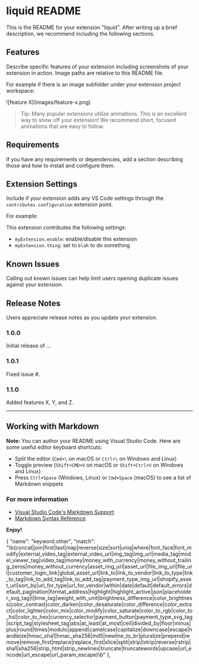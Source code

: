 # liquid README

This is the README for your extension "liquid". After writing up a brief description, we recommend including the following sections.

## Features

Describe specific features of your extension including screenshots of your extension in action. Image paths are relative to this README file.

For example if there is an image subfolder under your extension project workspace:

\!\[feature X\]\(images/feature-x.png\)

> Tip: Many popular extensions utilize animations. This is an excellent way to show off your extension! We recommend short, focused animations that are easy to follow.

## Requirements

If you have any requirements or dependencies, add a section describing those and how to install and configure them.

## Extension Settings

Include if your extension adds any VS Code settings through the `contributes.configuration` extension point.

For example:

This extension contributes the following settings:

-   `myExtension.enable`: enable/disable this extension
-   `myExtension.thing`: set to `blah` to do something

## Known Issues

Calling out known issues can help limit users opening duplicate issues against your extension.

## Release Notes

Users appreciate release notes as you update your extension.

### 1.0.0

Initial release of ...

### 1.0.1

Fixed issue #.

### 1.1.0

Added features X, Y, and Z.

---

## Working with Markdown

**Note:** You can author your README using Visual Studio Code. Here are some useful editor keyboard shortcuts:

-   Split the editor (`Cmd+\` on macOS or `Ctrl+\` on Windows and Linux)
-   Toggle preview (`Shift+CMD+V` on macOS or `Shift+Ctrl+V` on Windows and Linux)
-   Press `Ctrl+Space` (Windows, Linux) or `Cmd+Space` (macOS) to see a list of Markdown snippets

### For more information

-   [Visual Studio Code's Markdown Support](http://code.visualstudio.com/docs/languages/markdown)
-   [Markdown Syntax Reference](https://help.github.com/articles/markdown-basics/)

**Enjoy!**

{
"name": "keyword.other",
"match": "\\b(concat|join|first|last|map|reverse|size|sort|uniq|where|font_face|font_modify|external_video_tag|external_video_url|img_tag|img_url|media_tag|model_viewer_tag|video_tag|money|money_with_currency|money_without_trailing_zeros|money_without_currency|asset_img_url|asset_url|file_img_url|file_url|customer_login_link|global_asset_url|link_to|link_to_vendor|link_to_type|link_to_tag|link_to_add_tag|link_to_add_tag|payment_type_img_url|shopify_asset_url|sort_by|url_for_type|url_for_vendor|within|date|default|default_errors|default_pagination|format_address|highlight|highlight_active|json|placeholder_svg_tag|t|time_tag|weight_with_unit|brightness_difference|color_brightness|color_contrast|color_darken|color_desaturate|color_difference|color_extract|color_lighten|color_mix|color_modify|color_saturate|color_to_rgb|color_to_hsl|color_to_hex|currency_selector|payment_button|payment_type_svg_tag|script_tag|stylesheet_tag|abs|at_least|at_most|ceil|divided_by|floor|minus|plus|round|times|modulo|append|camelcase|capitalize|downcase|escape|handleize|hmac_sha1|hmac_sha256|md5|newline_to_br|pluralize|prepend|remove|remove_first|replace|replace_first|slice|split|strip|lstrip|reverse|rstrip|sha1|sha256|strip_html|strip_newlines|truncate|truncatewords|upcase|url_encode|url_escape|url_param_escape)\\b"
},
